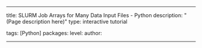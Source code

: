 ---

title: SLURM Job Arrays for Many Data Input Files - Python
description: "(Page description here)"
type: interactive tutorial

tags: [Python]
packages: 
level: 
author: 

---